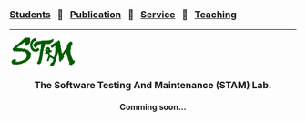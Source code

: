 ### [Students](stamlab.md) &nbsp;&nbsp;🌴&nbsp;&nbsp; [Publication](publications.md) &nbsp;&nbsp;🌴&nbsp;&nbsp; [Service](services.md) &nbsp;&nbsp;🌴&nbsp;&nbsp; [Teaching](teaching.md)
***
<style type="text/css">
.center
{ text-align:center; 
  display:block;}
</style>

<img src="assets/img/stam_logo_new.png" alt="The Software Testing And Maintenance (STAM) Lab" width="120" height="50" class="center">
<h3 class="center"> The Software Testing And Maintenance (STAM) Lab.</h3>
<h4 class="center"> Comming soon...</h4>
